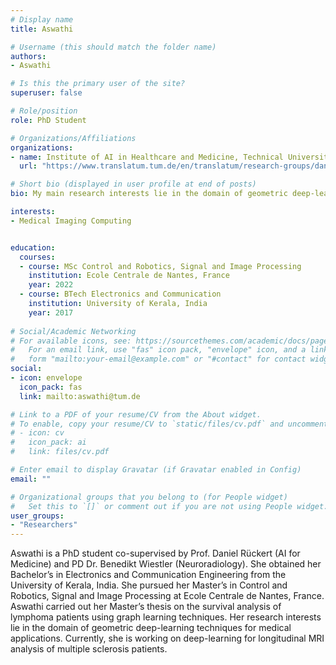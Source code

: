 ```yaml
---
# Display name
title: Aswathi

# Username (this should match the folder name)
authors:
- Aswathi

# Is this the primary user of the site?
superuser: false

# Role/position
role: PhD Student

# Organizations/Affiliations
organizations:
- name: Institute of AI in Healthcare and Medicine, Technical University of Munich
  url: "https://www.translatum.tum.de/en/translatum/research-groups/daniel-rueckert-ai-in-healthcare-and-medicine/"

# Short bio (displayed in user profile at end of posts)
bio: My main research interests lie in the domain of geometric deep-learning techniques for medical applications.

interests:
- Medical Imaging Computing


education:
  courses:
  - course: MSc Control and Robotics, Signal and Image Processing
    institution: Ecole Centrale de Nantes, France
    year: 2022
  - course: BTech Electronics and Communication
    institution: University of Kerala, India
    year: 2017
 
# Social/Academic Networking
# For available icons, see: https://sourcethemes.com/academic/docs/page-builder/#icons
#   For an email link, use "fas" icon pack, "envelope" icon, and a link in the
#   form "mailto:your-email@example.com" or "#contact" for contact widget.
social:
- icon: envelope
  icon_pack: fas
  link: mailto:aswathi@tum.de

# Link to a PDF of your resume/CV from the About widget.
# To enable, copy your resume/CV to `static/files/cv.pdf` and uncomment the lines below.
# - icon: cv
#   icon_pack: ai
#   link: files/cv.pdf

# Enter email to display Gravatar (if Gravatar enabled in Config)
email: ""

# Organizational groups that you belong to (for People widget)
#   Set this to `[]` or comment out if you are not using People widget.
user_groups:
- "Researchers"
---
```


Aswathi is a PhD student co-supervised by Prof. Daniel Rückert (AI for Medicine) and PD Dr. Benedikt Wiestler (Neuroradiology). She obtained her Bachelor’s in Electronics and Communication Engineering from the University of Kerala, India. She pursued her Master’s in Control and Robotics, Signal and Image Processing at Ecole Centrale de Nantes, France. Aswathi carried out her Master’s thesis on the survival analysis of lymphoma patients using graph learning techniques. Her research interests lie in the domain of geometric deep-learning techniques for medical applications. Currently, she is working on deep-learning for longitudinal MRI analysis of multiple sclerosis patients.

